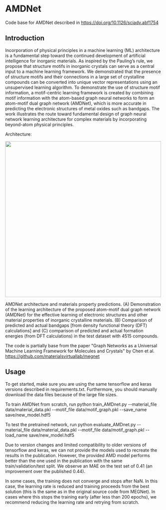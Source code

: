 # AMDNet
Code base for AMDNet described in https://doi.org/10.1126/sciadv.abf1754
 
## Introduction

Incorporation of physical principles in a machine learning (ML) architecture is a fundamental step toward the continued development of artificial intelligence for inorganic materials. As inspired by the Pauling’s rule, we propose that structure motifs in inorganic crystals can serve as a central input to a machine learning framework. We demonstrated that the presence of structure motifs and their connections in a large set of crystalline compounds can be converted into unique vector representations using an unsupervised learning algorithm. To demonstrate the use of structure motif information, a motif-centric learning framework is created by combining motif information with the atom-based graph neural networks to form an atom-motif dual graph network (AMDNet), which is more accurate in predicting the electronic structures of metal oxides such as bandgaps. The work illustrates the route toward fundamental design of graph neural network learning architecture for complex materials by incorporating beyond-atom physical principles.

Architecture:

<img src="https://user-images.githubusercontent.com/51958221/139077101-4bd41f24-f209-4a51-8f7b-579cec81eb77.png" width="500">

AMDNet architecture and materials property predictions.
(A) Demonstration of the learning architecture of the proposed atom-motif dual graph network (AMDNet) for the effective learning of electronic structures and other material properties of inorganic crystalline materials. (B) Comparison of predicted and actual bandgaps [from density functional theory (DFT) calculations] and (C) comparison of predicted and actual formation energies (from DFT calculations) in the test dataset with 4515 compounds.

The code is partially base from the paper "Graph Networks as a Universal Machine Learning Framework for Molecules and Crystals" by Chen et al. https://github.com/materialsvirtuallab/megnet

## Usage

To get started, make sure you are using the same tensorflow and keras versions described in requirements.txt. Furthermore, you should manually download the data files because of the large file sizes.

To train AMDNet from scratch, run
python train_AMDnet.py --material_file data/material_data.pkl --motif_file data/motif_graph.pkl --save_name save/new_model.hdf5

To test the pretrained network, run
python evaluate_AMDnet.py  --material_file data/material_data.pkl --motif_file data/motif_graph.pkl --load_name save/new_model.hdf5

Due to version changes and limited compatibility to older versions of tensorflow and keras, we can not provide the models used to recreate the results in the publication. However, the provided AMD model performs better than the one used in the publication with the same train/validation/test split. We observe an MAE on the test set of 0.41 (an improvement over the published 0.44).

In some cases, the training does not converge and stops after NaN. In this case, the learning rate is reduced and training proceeds from the best solution (this is the same as in the original source code from MEGNet). In cases where this stops the training early (after less than 200 epochs), we recommend reducing the learning rate and retrying from scratch.
